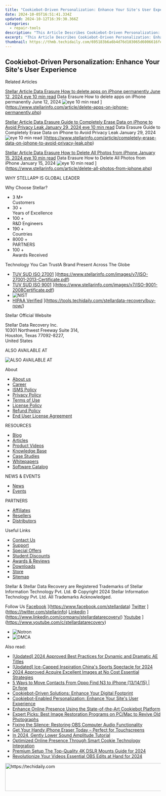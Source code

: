```yaml
---
title: "Cookiebot-Driven Personalization: Enhance Your Site's User Experience"
date: 2024-10-05T16:51:41.334Z
updated: 2024-10-12T16:39:30.366Z
categories:
  - repair-tools
description: "This Article Describes Cookiebot-Driven Personalization: Enhance Your Site's User Experience"
excerpt: "This Article Describes Cookiebot-Driven Personalization: Enhance Your Site's User Experience"
thumbnail: https://thmb.techidaily.com/695183b6a6b4d76d103065d6006616fe1a028ff3df2b027aa653bee8bfb31d22.jpg
---
```


## Cookiebot-Driven Personalization: Enhance Your Site's User Experience

Related Articles

[Stellar Article Data Erasure  How to delete apps on iPhone permanently June 12, 2024 eye 10 min read](https://www.stellarinfo.com/public/image/article/Ways-to-delete-apps-on-iPhone-permanently-621.jpg) Data Erasure  How to delete apps on iPhone permanently June 12, 2024 ![eye](https://www.stellarinfo.com/public/newarticle/images/eye.png) 10 min read ](https://www.stellarinfo.com/article/delete-apps-on-iphone-permanently.php)

[Stellar Article Data Erasure  Guide to Completely Erase Data on iPhone to Avoid Privacy Leak January 29, 2024 eye 10 min read](https://www.stellarinfo.com/public/image/article/Erase-Data-on-iPhone-to-avoid-Privacy-Leak-619.jpg) Data Erasure  Guide to Completely Erase Data on iPhone to Avoid Privacy Leak January 29, 2024 ![eye](https://www.stellarinfo.com/public/newarticle/images/eye.png) 10 min read ](https://www.stellarinfo.com/article/completely-erase-data-on-iphone-to-avoid-privacy-leak.php)

[Stellar Article Data Erasure  How to Delete All Photos from iPhone January 15, 2024 eye 10 min read](https://www.stellarinfo.com/public/image/article/Methods-to-Delete-all-Photos-from-iPhone-617.jpg) Data Erasure  How to Delete All Photos from iPhone January 15, 2024 ![eye](https://www.stellarinfo.com/public/newarticle/images/eye.png) 10 min read ](https://www.stellarinfo.com/article/delete-all-photos-from-iphone.php)

 WHY STELLAR® IS GLOBAL LEADER

 Why Choose Stellar?

* 3  M+  
Customers
* 30 +  
Years of Excellence
* 100 +  
R&D Engineers
* 190 +  
Countries
* 8000 +  
PARTNERS
* 100 +  
Awards Received

 Technology You Can TrustA Brand Present Across The Globe

* [TUV SUD ISO 27001](https://www.stellarinfo.com/images/v7/tuv1.png) ](https://www.stellarinfo.com/images/v7/ISO-27001-2013-Certificate.pdf)
* [TUV SUD ISO 9001](https://www.stellarinfo.com/images/v7/tuv2.png) ](https://www.stellarinfo.com/images/v7/ISO-9001-2008Certificate.pdf)
* ![NIST](https://www.stellarinfo.com/images/v7/nist.png)
* [HIPAA Verified](https://www.stellarinfo.com/images/v7/hipa.png) ](https://tools.techidaily.com/stellardata-recovery/buy-now/)

 Stellar Official Website

 Stellar Data Recovery Inc.  
 10301 Northwest Freeway Suite 314,  
 Houston, Texas 77092-8227,  
 United States

 ALSO AVAILABLE AT

![ALSO AVAILABLE AT](https://www.stellarinfo.com/images/v7/Partners_logo_new.png)

 About

* [About us](https://tools.techidaily.com/stellardata-recovery/buy-now/)
* [Career](https://tools.techidaily.com/stellardata-recovery/buy-now/)
* [ISMS Policy](https://tools.techidaily.com/stellardata-recovery/buy-now/)
* [Privacy Policy](https://tools.techidaily.com/stellardata-recovery/buy-now/)
* [Terms of Use](https://tools.techidaily.com/stellardata-recovery/buy-now/)
* [License Policy](https://www.stellarinfo.com/software-licensing-usage.php)
* [Refund Policy](https://tools.techidaily.com/stellardata-recovery/buy-now/)
* [End User License Agreement](https://tools.techidaily.com/stellardata-recovery/buy-now/)

 RESOURCES

* [Blog](https://tools.techidaily.com/stellardata-recovery/buy-now/)
* [Articles](https://tools.techidaily.com/stellardata-recovery/buy-now/)
* [Product Videos](https://tools.techidaily.com/stellardata-recovery/buy-now/)
* [Knowledge Base](https://tools.techidaily.com/stellardata-recovery/buy-now/)
* [Case Studies](https://tools.techidaily.com/stellardata-recovery/buy-now/)
* [Whitepapers](https://tools.techidaily.com/stellardata-recovery/buy-now/)
* [Software Catalog](https://tools.techidaily.com/stellardata-recovery/buy-now/)

 NEWS & EVENTS

* [News](https://tools.techidaily.com/stellardata-recovery/buy-now/)
* [Events](https://www.stellarinfo.com/affiliate-summit/affiliate-summit.php)

 PARTNERS

* [Affiliates](https://tools.techidaily.com/stellardata-recovery/buy-now/)
* [Resellers](https://tools.techidaily.com/stellardata-recovery/buy-now/)
* [Distributors](https://tools.techidaily.com/stellardata-recovery/buy-now/)

 Useful Links

* [Contact Us](https://www.stellarinfo.com/contact/contact-us.php)
* [Support](https://tools.techidaily.com/stellardata-recovery/buy-now/)
* [Special Offers](https://tools.techidaily.com/stellardata-recovery/buy-now/)
* [Student Discounts](https://www.stellarinfo.com/student-discount/)
* [Awards & Reviews](https://tools.techidaily.com/stellardata-recovery/buy-now/)
* [Downloads](https://www.stellarinfo.com/download.php)
* [Store](https://tools.techidaily.com/stellardata-recovery/buy-now/)
* [Sitemap](https://www.stellarinfo.com/sitemap.php)

 Stellar & Stellar Data Recovery are Registered Trademarks of Stellar Information Technology Pvt. Ltd. © Copyright 2024 Stellar Information Technology Pvt. Ltd. All Trademarks Acknowledged.

Follow Us [Facebook](https://www.stellarinfo.com/Images/fb.png) ](https://www.facebook.com/stellardata) [Twitter](https://www.stellarinfo.com/Images/tw.png) ](https://twitter.com/stellarinfo) [Linkedin](https://www.stellarinfo.com/Images/in.png) ](https://www.linkedin.com/company/stellardatarecovery/) [Youtube](https://www.stellarinfo.com/newblacktheme/images/yt.png) ](https://www.youtube.com/c/stellardatarecovery)

* ![Notron](https://www.stellarinfo.com/images/v7/notron.png)
* ![DMCA](https://www.stellarinfo.com/images/v7/dmca.png)

<ins class="adsbygoogle"
     style="display:block"
     data-ad-format="autorelaxed"
     data-ad-client="ca-pub-7571918770474297"
     data-ad-slot="1223367746"></ins>

<ins class="adsbygoogle"
     style="display:block"
     data-ad-client="ca-pub-7571918770474297"
     data-ad-slot="8358498916"
     data-ad-format="auto"
     data-full-width-responsive="true"></ins>

<span class="atpl-alsoreadstyle">Also read:</span>
<div><ul>
<li><a href="https://fox-http.techidaily.com/updated-2024-approved-best-practices-for-dynamic-and-dramatic-ae-titles/"><u>[Updated] 2024 Approved Best Practices for Dynamic and Dramatic AE Titles</u></a></li>
<li><a href="https://article-posts.techidaily.com/updated-ice-capped-inspiration-chinas-sports-spectacle-for-2024/"><u>[Updated] Ice-Capped Inspiration China's Sports Spectacle for 2024</u></a></li>
<li><a href="https://extra-tips.techidaily.com/2024-approved-acquire-excellent-images-at-no-cost-essential-strategies/"><u>2024 Approved Acquire Excellent Images at No Cost Essential Strategies</u></a></li>
<li><a href="https://blog-min.techidaily.com/5-ways-to-move-contacts-from-oppo-find-n3-to-iphone-131415-drfone-by-drfone-transfer-from-android-transfer-from-android/"><u>5 Ways to Move Contacts From Oppo Find N3 to iPhone (13/14/15) | Dr.fone</u></a></li>
<li><a href="https://data-safeguard.techidaily.com/cookiebot-driven-solutions-enhance-your-digital-footprint/"><u>Cookiebot-Driven Solutions: Enhance Your Digital Footprint</u></a></li>
<li><a href="https://data-safeguard.techidaily.com/cookiebot-enabled-personalization-enhance-your-sites-user-experience/"><u>Cookiebot-Enabled Personalization: Enhance Your Site's User Experience</u></a></li>
<li><a href="https://data-safeguard.techidaily.com/enhance-online-presence-using-the-state-of-the-art-cookiebot-platform/"><u>Enhance Online Presence Using the State-of-the-Art Cookiebot Platform</u></a></li>
<li><a href="https://data-safeguard.techidaily.com/expert-picks-best-image-restoration-programs-on-pcmac-to-revive-old-photographs/"><u>Expert Picks: Best Image Restoration Programs on PC/Mac to Revive Old Photographs</u></a></li>
<li><a href="https://sound-issues.techidaily.com/fixing-the-silence-restoring-obs-computer-audio-functionality/"><u>Fixing the Silence: Restoring OBS Computer Audio Functionality</u></a></li>
<li><a href="https://data-safeguard.techidaily.com/get-your-handy-iphone-eraser-today-perfect-for-touchscreens/"><u>Get Your Handy iPhone Eraser Today – Perfect for Touchscreens</u></a></li>
<li><a href="https://fox-info.techidaily.com/in-2024-gently-lower-sound-amplitude-tutorial/"><u>In 2024, Gently Lower Sound Amplitude Tutorial</u></a></li>
<li><a href="https://data-safeguard.techidaily.com/optimized-online-presence-through-smart-cookie-technology-integration/"><u>Optimized Online Presence Through Smart Cookie Technology Integration</u></a></li>
<li><a href="https://extra-approaches.techidaily.com/premium-setup-the-top-quality-4k-dslr-mounts-guide-for-2024/"><u>Premium Setup The Top-Quality 4K DSLR Mounts Guide for 2024</u></a></li>
<li><a href="https://digital-screen-recording.techidaily.com/revolutionize-your-videos-essential-obs-edits-at-hand-for-2024/"><u>Revolutionize Your Videos Essential OBS Edits at Hand for 2024</u></a></li>
</ul></div>

<!-- affiliate ads begin -->
<a href="https://aligracehair.sjv.io/c/5597632/1972698/19272" target="_top" id="1972698">
  <img src="//a.impactradius-go.com/display-ad/19272-1972698" border="0" alt="https://techidaily.com" width="728" height="90"/>
</a>
<img height="0" width="0" src="https://aligracehair.sjv.io/i/5597632/1972698/19272" style="position:absolute;visibility:hidden;" border="0" />
<!-- affiliate ads end -->

